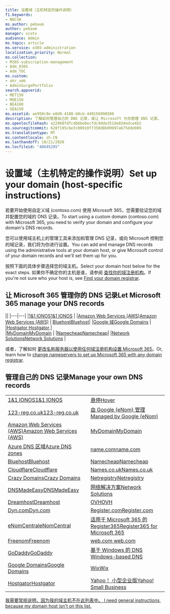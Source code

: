 ```yaml
---
title: 设置域（主机特定的操作说明）
f1.keywords:
- NOCSH
ms.author: pebaum
author: pebaum
manager: scotv
audience: Admin
ms.topic: article
ms.service: o365-administration
localization_priority: Normal
ms.collection:
- M365-subscription-management
- Adm_O365
- Adm_TOC
ms.custom:
- okr_smb
- AdminSurgePortfolio
search.appverid:
- MET150
- MOE150
- BEA160
- GEA150
ms.assetid: ae950c9e-e8d9-4108-b0cb-449156998580
description: 了解如何管理自己的 DNS 记录，或让 Microsoft 为你管理 DNS 记录。
ms.openlocfilehash: a22968fdfcdb6be8ecfdc9dde351de034edce4b2
ms.sourcegitcommit: 628f195cbe3c00910f7350d8b09997a675dde989
ms.translationtype: MT
ms.contentlocale: zh-CN
ms.lasthandoff: 10/21/2020
ms.locfileid: "48645295"
---
```

# <a name="set-up-your-domain-host-specific-instructions"></a><span data-ttu-id="0cb32-103">设置域（主机特定的操作说明）</span><span class="sxs-lookup"><span data-stu-id="0cb32-103">Set up your domain (host-specific instructions)</span></span>

<span data-ttu-id="0cb32-104">若要开始使用自定义域 (contoso.com) 使用 Microsoft 365，您需要验证您的域并配置您的域的 DNS 记录。</span><span class="sxs-lookup"><span data-stu-id="0cb32-104">To start using a custom domain (contoso.com) with Microsoft 365, you need to verify your domain and configure your domain's DNS records.</span></span> 
  
<span data-ttu-id="0cb32-105">您可以使用域主机上的管理工具来添加和管理 DNS 记录，或向 Microsoft 控制您的域记录，我们将为你进行设置。</span><span class="sxs-lookup"><span data-stu-id="0cb32-105">You can add and manage DNS records using the administrative tools at your domain host, or give Microsoft control of your domain records and we'll set them up for you.</span></span>
  
<span data-ttu-id="0cb32-106">按照下面的具体步骤选择您的域主机。</span><span class="sxs-lookup"><span data-stu-id="0cb32-106">Select your domain host below for the exact steps.</span></span> <span data-ttu-id="0cb32-107">如果你不确定你的主机是谁，请参阅 [查找你的域注册机构](find-your-domain-registrar.md)。</span><span class="sxs-lookup"><span data-stu-id="0cb32-107">If you're not sure who your host is, see [Find your domain registrar](find-your-domain-registrar.md).</span></span>
  

## <a name="let-microsoft-365-manage-your-dns-records"></a><span data-ttu-id="0cb32-108">让 Microsoft 365 管理你的 DNS 记录</span><span class="sxs-lookup"><span data-stu-id="0cb32-108">Let Microsoft 365 manage your DNS records</span></span>

||
|---|---|
|[<span data-ttu-id="0cb32-109">1&1 IONOS</span><span class="sxs-lookup"><span data-stu-id="0cb32-109">1&1 IONOS</span></span>](../dns/change-nameservers-at-1-1-internet.md) |
|[<span data-ttu-id="0cb32-110">Amazon Web Services (AWS)</span><span class="sxs-lookup"><span data-stu-id="0cb32-110">Amazon Web Services (AWS)</span></span>](../dns/change-nameservers-at-aws.md) |
 [<span data-ttu-id="0cb32-111">Bluehost</span><span class="sxs-lookup"><span data-stu-id="0cb32-111">Bluehost</span></span>](../dns/change-nameservers-at-bluehost.md)|
|[<span data-ttu-id="0cb32-112">Google 域</span><span class="sxs-lookup"><span data-stu-id="0cb32-112">Google   Domains</span></span>](../dns/change-nameservers-at-google-domains.md) |
|[<span data-ttu-id="0cb32-113">Hostgator   </span><span class="sxs-lookup"><span data-stu-id="0cb32-113">Hostgator   </span></span>](../dns/change-nameservers-at-hostgator.md)  |  
|[<span data-ttu-id="0cb32-114">MyDomain</span><span class="sxs-lookup"><span data-stu-id="0cb32-114">MyDomain</span></span>](../dns/change-nameservers-at-mydomain.md) | 
|[<span data-ttu-id="0cb32-115">Namecheap</span><span class="sxs-lookup"><span data-stu-id="0cb32-115">Namecheap</span></span>](../dns/change-nameservers-at-namecheap.md)|
|[<span data-ttu-id="0cb32-116">Network Solutions</span><span class="sxs-lookup"><span data-stu-id="0cb32-116">Network Solutions</span></span>](../dns/change-nameservers-at-network-solutions.md) |  

<span data-ttu-id="0cb32-117">或者，了解如何 [更改名称服务器以使用任何域注册机构设置 Microsoft 365](change-nameservers-at-any-domain-registrar.md)。</span><span class="sxs-lookup"><span data-stu-id="0cb32-117">Or, learn how to [change nameservers to set up Microsoft 365 with any domain registrar](change-nameservers-at-any-domain-registrar.md).</span></span>

## <a name="manage-your-own-dns-records"></a><span data-ttu-id="0cb32-118">管理自己的 DNS 记录</span><span class="sxs-lookup"><span data-stu-id="0cb32-118">Manage your own DNS records</span></span>

|                           |                          |
|---------------------------|--------------------------|
| [<span data-ttu-id="0cb32-119">1&1 IONOS</span><span class="sxs-lookup"><span data-stu-id="0cb32-119">1&1 IONOS</span></span>](../dns/create-dns-records-at-1-1-internet.md) | [<span data-ttu-id="0cb32-120">悬停</span><span class="sxs-lookup"><span data-stu-id="0cb32-120">Hover</span></span>](../dns/create-dns-records-at-hover.md) |
| [<span data-ttu-id="0cb32-121">123-reg.co.uk</span><span class="sxs-lookup"><span data-stu-id="0cb32-121">123-reg.co.uk</span></span>](../dns/create-dns-records-at-123-reg-co-uk.md) | [<span data-ttu-id="0cb32-122">由 Google (eNom) 管理 </span><span class="sxs-lookup"><span data-stu-id="0cb32-122">Managed   by Google (eNom)</span></span>](../dns/create-dns-records-for-domain-managed-by-google-enom.md)|
| [<span data-ttu-id="0cb32-123">Amazon Web Services (AWS)</span><span class="sxs-lookup"><span data-stu-id="0cb32-123">Amazon Web Services (AWS)</span></span>](../dns/create-dns-records-at-aws.md) | [<span data-ttu-id="0cb32-124">MyDomain</span><span class="sxs-lookup"><span data-stu-id="0cb32-124">MyDomain</span></span>](../dns/create-dns-records-at-mydomain.md) |
| [<span data-ttu-id="0cb32-125">Azure DNS 区域</span><span class="sxs-lookup"><span data-stu-id="0cb32-125">Azure DNS zones</span></span>](../dns/create-dns-records-for-azure-dns-zones.md) | [<span data-ttu-id="0cb32-126">name.com</span><span class="sxs-lookup"><span data-stu-id="0cb32-126">name.com</span></span>](../dns/create-dns-records-at-name-com.md) |
| [<span data-ttu-id="0cb32-127">Bluehost</span><span class="sxs-lookup"><span data-stu-id="0cb32-127">Bluehost</span></span>](../dns/create-dns-records-at-bluehost.md) | [<span data-ttu-id="0cb32-128">Namecheap</span><span class="sxs-lookup"><span data-stu-id="0cb32-128">Namecheap</span></span>](../dns/create-dns-records-at-namecheap.md)|
| [<span data-ttu-id="0cb32-129">Cloudflare</span><span class="sxs-lookup"><span data-stu-id="0cb32-129">Cloudflare</span></span>](../dns/create-dns-records-at-cloudflare.md)| [<span data-ttu-id="0cb32-130">Names.co.uk</span><span class="sxs-lookup"><span data-stu-id="0cb32-130">Names.co.uk</span></span>](../dns/create-dns-records-at-names-co-uk.md) |
|  [<span data-ttu-id="0cb32-131">Crazy Domains</span><span class="sxs-lookup"><span data-stu-id="0cb32-131">Crazy Domains</span></span>](../dns/create-dns-records-at-crazy-domains.md)| [<span data-ttu-id="0cb32-132">Netregistry</span><span class="sxs-lookup"><span data-stu-id="0cb32-132">Netregistry</span></span>](../dns/create-dns-records-at-netregistry.md) |
|[<span data-ttu-id="0cb32-133">DNSMadeEasy</span><span class="sxs-lookup"><span data-stu-id="0cb32-133">DNSMadeEasy</span></span>](../dns/create-dns-records-at-dnsmadeeasy.md) | [<span data-ttu-id="0cb32-134">网络解决方案</span><span class="sxs-lookup"><span data-stu-id="0cb32-134">Network   Solutions</span></span>](../dns/create-dns-records-at-network-solutions.md) |
|[<span data-ttu-id="0cb32-135">Dreamhost</span><span class="sxs-lookup"><span data-stu-id="0cb32-135">Dreamhost</span></span>](../dns/create-dns-records-at-dreamhost.md)  | [<span data-ttu-id="0cb32-136">OVH</span><span class="sxs-lookup"><span data-stu-id="0cb32-136">OVH</span></span>](../dns/create-dns-records-at-ovh.md) |
|  [<span data-ttu-id="0cb32-137">Dyn.com</span><span class="sxs-lookup"><span data-stu-id="0cb32-137">Dyn.com</span></span>](../dns/create-dns-records-at-dyn-com.md) | [<span data-ttu-id="0cb32-138">Register.com</span><span class="sxs-lookup"><span data-stu-id="0cb32-138">Register.com</span></span>](../dns/create-dns-records-at-register-com.md) |
| [<span data-ttu-id="0cb32-139">eNomCentral</span><span class="sxs-lookup"><span data-stu-id="0cb32-139">eNomCentral</span></span>](../dns/create-dns-records-at-enomcentral.md)| [<span data-ttu-id="0cb32-140">适用于 Microsoft 365 的 Register365</span><span class="sxs-lookup"><span data-stu-id="0cb32-140">Register365 for Microsoft 365</span></span>](../dns/create-dns-records-at-register365.md)  |
| [<span data-ttu-id="0cb32-141">Freenom</span><span class="sxs-lookup"><span data-stu-id="0cb32-141">Freenom</span></span>](../dns/create-dns-records-at-freenom.md) | [<span data-ttu-id="0cb32-142"> web.com </span><span class="sxs-lookup"><span data-stu-id="0cb32-142"> web.com </span></span>](../dns/create-dns-records-at-web-com.md)|
|[<span data-ttu-id="0cb32-143">GoDaddy</span><span class="sxs-lookup"><span data-stu-id="0cb32-143">GoDaddy</span></span>](../dns/create-dns-records-at-godaddy.md)|[<span data-ttu-id="0cb32-144"> 基于 Windows 的 DNS</span><span class="sxs-lookup"><span data-stu-id="0cb32-144"> Windows-based DNS</span></span>](../dns/create-dns-records-using-windows-based-dns.md)   |
| [<span data-ttu-id="0cb32-145">Google Domains</span><span class="sxs-lookup"><span data-stu-id="0cb32-145">Google Domains</span></span>](../dns/create-dns-records-at-google-domains.md) |[<span data-ttu-id="0cb32-146">Wix</span><span class="sxs-lookup"><span data-stu-id="0cb32-146">Wix</span></span>](../dns/create-dns-records-at-wix.md) |
|[<span data-ttu-id="0cb32-147">Hostgator</span><span class="sxs-lookup"><span data-stu-id="0cb32-147">Hostgator</span></span>](../dns/create-dns-records-at-hostgator.md)  | [<span data-ttu-id="0cb32-148">Yahoo！  小型企业版</span><span class="sxs-lookup"><span data-stu-id="0cb32-148">Yahoo!   Small Business</span></span>](../dns/create-dns-records-at-yahoo-small-business.md)  |

[<span data-ttu-id="0cb32-149">我需要常规说明，因为我的域主机不在此列表中。 </span><span class="sxs-lookup"><span data-stu-id="0cb32-149">I need general instructions, because my domain host isn't on this list. </span></span>](create-dns-records-at-any-dns-hosting-provider.md)
   
